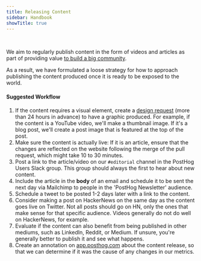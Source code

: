 ```yaml
---
title: Releasing Content
sidebar: Handbook
showTitle: true
---
```


<br />

We aim to regularly publish content in the form of videos and articles as part of providing value [to build a big community](content). 

As a result, we have formulated a loose strategy for how to approach publishing the content produced once it is ready to be exposed to the world.

#### Suggested Workflow

1. If the content requires a visual element, create a [design request](https://posthog.com/handbook/company/working-with-design) (more than 24 hours in advance) to have a graphic produced. For example, if the content is a YouTube video, we'll make a thumbnail image. If it's a blog post, we'll create a post image that is featured at the top of the post.
1. Make sure the content is actually live: If it is an article, ensure that the changes are reflected on the website following the merge of the pull request, which might take 10 to 30 minutes.
1. Post a link to the article/video on our `#editorial` channel in the PostHog Users Slack group. This group should always the first to hear about new content.
1. Include the article in the **body** of an email and schedule it to be sent the next day via Mailchimp to people in the 'PostHog Newsletter' audience. 
1. Schedule a tweet to be posted 1-2 days later with a link to the content.
1. Consider making a post on HackerNews on the same day as the content goes live on Twitter. Not all posts should go on HN, only the ones that make sense for that specific audience. Videos generally do not do well on HackerNews, for example.
1. Evaluate if the content can also benefit from being published in other mediums, such as LinkedIn, Reddit, or Medium. If unsure, you're generally better to publish it and see what happens.
1. Create an annotation on [app.posthog.com](https://app.posthog.com) about the content release, so that we can determine if it was the cause of any changes in our metrics.